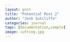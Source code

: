 ```yaml
---
layout: post
title: "Potential Post 2"
author: "Josh Sutcliffe"
categories: journal
tags: [documentation,sample]
image: cutting.jpg
---
```


